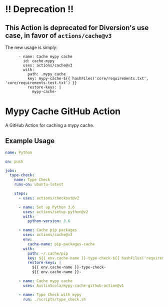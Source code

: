 # !! Deprecation !!

## This Action is deprecated for Diversion's use case, in favor of `actions/cache@v3`
The new usage is simply:
```
      - name: Cache mypy cache
        id: cache-mypy
        uses: actions/cache@v3
        with:
          path: .mypy_cache
          key: mypy-cache-${{ hashFiles('core/requirements.txt', 'core/requirements-test.txt') }}
          restore-keys: |
            mypy-cache-
```

# Mypy Cache GitHub Action

A GitHub Action for caching a mypy cache.

## Example Usage

```yaml
name: Python

on: push

jobs:
  type-check:
    name: Type Check
    runs-on: ubuntu-latest

    steps:
      - uses: actions/checkout@v2

      - name: Set up Python 3.6
        uses: actions/setup-python@v2
        with:
          python-version: 3.6

      - name: Cache pip packages
        uses: actions/cache@v2
        env:
          cache-name: pip-packages-cache
        with:
          path: ~/.cache/pip
          key: ${{ env.cache-name }}-type-check-${{ hashFiles('requirements/frozen/frozen_type_check_requirements.txt') }}
          restore-keys: |
            ${{ env.cache-name }}-type-check-
            ${{ env.cache-name }}-

      - name: Cache mypy cache
        uses: AustinScola/mypy-cache-github-action@v1

      - name: Type Check with mypy
        run: ./scripts/type_check.sh
```
